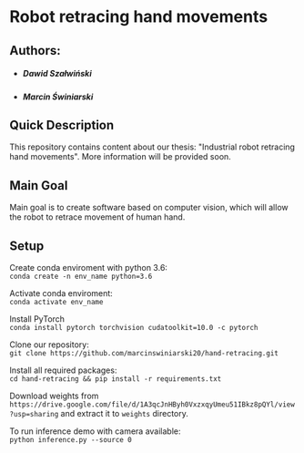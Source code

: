 # Robot retracing hand movements
## Authors:
* ##### Dawid Szałwiński
* ##### Marcin Świniarski
## Quick Description
This repository contains content about our thesis: "Industrial robot retracing hand movements". 
More information will be provided soon.
## Main Goal
Main goal is to create software based on computer vision, which will allow the robot to retrace movement of human hand.
## Setup
 Create conda enviroment with python 3.6:<br/>
``conda create -n env_name python=3.6``<br/>

Activate conda enviroment: <br/>
``conda activate env_name`` <br/>

Install PyTorch <br/>
``conda install pytorch torchvision cudatoolkit=10.0 -c pytorch`` <br/>

Clone our repository: <br/>
``git clone https://github.com/marcinswiniarski20/hand-retracing.git``<br/>

Install all required packages: <br/>
``cd hand-retracing && pip install -r requirements.txt``<br/>

Download weights from ``https://drive.google.com/file/d/1A3qcJnHByh0VxzxqyUmeu51IBkz8pQYl/view?usp=sharing``
and extract it to ``weights`` directory.

To run inference demo with camera available: <br/>
``python inference.py --source 0``
